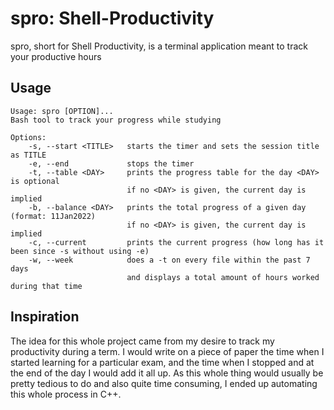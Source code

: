# spro: Shell-Productivity
spro, short for Shell Productivity, is a terminal application meant to track your productive hours

## Usage
```
Usage: spro [OPTION]...
Bash tool to track your progress while studying

Options:
    -s, --start <TITLE>   starts the timer and sets the session title as TITLE
    -e, --end             stops the timer
    -t, --table <DAY>     prints the progress table for the day <DAY> is optional
                          if no <DAY> is given, the current day is implied
    -b, --balance <DAY>   prints the total progress of a given day (format: 11Jan2022)
                          if no <DAY> is given, the current day is implied
    -c, --current         prints the current progress (how long has it been since -s without using -e)
    -w, --week            does a -t on every file within the past 7 days
                          and displays a total amount of hours worked during that time
```
## Inspiration
The idea for this whole project came from my desire to track my productivity during a term. I would write on a piece of paper the time when I started learning for a particular exam, and the time when I stopped and at the end of the day I would add it all up. As this whole thing would usually be pretty tedious to do and also quite time consuming, I ended up automating this whole process in C++.
